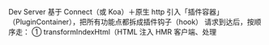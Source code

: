 Dev Server 基于 Connect（或 Koa）＋原生 http
引入「插件容器」（PluginContainer），把所有功能点都拆成插件钩子（hook）
请求到达后，按顺序走：
① transformIndexHtml（HTML 注入 HMR 客户端、处理 <script>）
② 静态资源（CSS、图片等）直接交给静态中间件（sirv）
③ 模块请求（.js/.ts/.vue/.jsx…）——> 调用插件钩子：
• resolveId（定位文件真实路径）
• load （读取源内容，CommonJS→ESM／SFC → JS+CSS）
• transform（跑 esbuild、Babel、MagicString 重写裸导入／JSX／TS／SFC 等）
④ HMR WebSocket（文件监听 + ModuleGraph + import.meta.hot）
